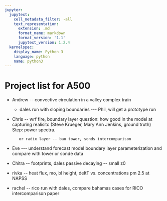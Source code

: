 ```yaml
---
jupyter:
  jupytext:
    cell_metadata_filter: -all
    text_representation:
      extension: .md
      format_name: markdown
      format_version: '1.1'
      jupytext_version: 1.2.4
  kernelspec:
    display_name: Python 3
    language: python
    name: python3
---
```



# Project list for A500

* Andrew -- convective circulation in a valley complex train
  - dales run with sloping boundaries --- Phil, will get a prototype run
  
* Chris -- wrf fire, boundary layer question: how good in the model at capturing realisitc
         (Steve Krueger, Mary Ann Jenkins, ground truth)  Step: power spectra.
         
         or radix layer -- bao tower, sonds intercomparison
         
* Eve --- understand forecast model boundary layer parameterization and compare with tower or sonde data

* Chitra -- footprints, dales passive decaying -- small z0

* rivka -- heat flux, mo, bl height, deltT vs. concentrations pm 2.5 at NAPSS

* rachel -- rico run with dales, compare bahamas cases for RICO intercomparison paper

